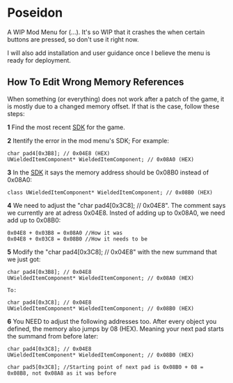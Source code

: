 # Poseidon

A WIP Mod Menu for (...). It's so WIP that it crashes the when certain buttons are pressed, so don't use it right now. 

I will also add installation and user guidance once I believe the menu is ready for deployment.

## How To Edit Wrong Memory References

When something (or everything) does not work after a patch of the game, it is mostly due to a changed memory offset. If that is the case, follow these steps:

**1** Find the most recent [SDK](https://github.com/pubgsdk) for the game.

**2** Itentify the error in the mod menu's SDK; For example:
```
char pad4[0x3B8]; // 0x04E8 (HEX)
UWieldedItemComponent* WieldedItemComponent; // 0x08A0 (HEX)
```

**3** In the [SDK](https://github.com/pubgsdk) it says the memory address should be 0x08B0 instead of 0x08A0:
```
class UWieldedItemComponent* WieldedItemComponent; // 0x08B0 (HEX)
```

**4** We need to adjust the "char pad4[0x3C8]; // 0x04E8". The comment says we currently are at adress 0x04E8. Insted of adding up to 0x08A0, we need add up to 0x08B0:
```
0x04E8 + 0x03B8 = 0x08A0 //How it was
0x04E8 + 0x03C8 = 0x08B0 //How it needs to be
```

**5** Modify the "char pad4[0x3C8]; // 0x04E8" with the new summand that we just got:
```
char pad4[0x3B8]; // 0x04E8
UWieldedItemComponent* WieldedItemComponent; // 0x08A0 (HEX)

To:

char pad4[0x3C8]; // 0x04E8
UWieldedItemComponent* WieldedItemComponent; // 0x08B0 (HEX)
```

**6** You NEED to adjust the following addresses too. After every object you defined, the memory also jumps by 08 (HEX). Meaning your next pad starts the summand from before later:
```
char pad4[0x3C8]; // 0x04E8
UWieldedItemComponent* WieldedItemComponent; // 0x08B0 (HEX)

char pad5[0x3C8]; //Starting point of next pad is 0x08B0 + 08 = 0x08B8, not 0x08A8 as it was before
```